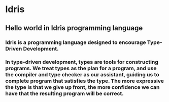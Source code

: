 # Idris
## Hello world in Idris programming language

### Idris is a programming language designed to encourage Type-Driven Development.
### In type-driven development, types are tools for constructing programs. We treat types as the plan for a program, and use the compiler and type checker as our assistant, guiding us to complete program that satisfies the type. The more expressive the type is that we give up front, the more confidence we can have that the resulting program will be correct.